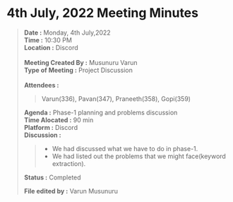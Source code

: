 # 4th July, 2022 Meeting Minutes

> **Date :** Monday, 4th July,2022<br>
> **Time :** 10:30 PM<br>
> **Location :** Discord<br>
> <br>
> **Meeting Created By :** Musunuru Varun<br>
> **Type of Meeting :** Project Discussion<br>
> <br>
> **Attendees :** 
>> Varun(336), Pavan(347), Praneeth(358), Gopi(359)<br>
>
> **Agenda :** Phase-1 planning and problems discussion <br>
> **Time Alocated :** 90 min<br>
> **Platform :** Discord<br>
> **Discussion :**<br>
>> * We had discussed what we have to do in phase-1.
>> * We had listed out the problems that we might face(keyword extraction).<br>
>
> **Status :** Completed<br>
> 
> **File edited by :** Varun Musunuru
<p>&nbsp;</p>
